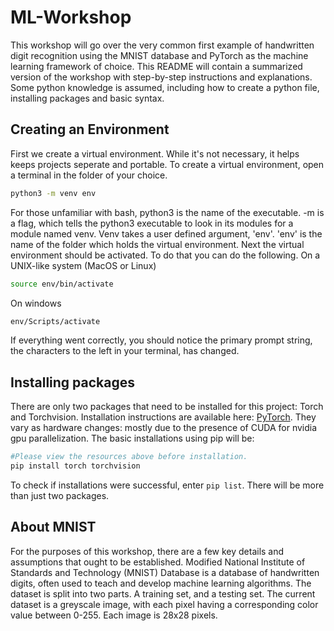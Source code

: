 # ML-Workshop
This workshop will go over the very common first example of handwritten digit recognition using the MNIST database and PyTorch as the machine learning framework of choice. 
This README will contain a summarized version of the workshop with step-by-step instructions and explanations. Some python knowledge is assumed, including how to create a python file, installing packages and basic syntax. 

## Creating an Environment
First we create a virtual environment. While it's not necessary, it helps keeps projects seperate and portable. To create a virtual environment, open a terminal in the folder of your choice. 
```bash
python3 -m venv env
```
For those unfamiliar with bash, python3 is the name of the executable. -m is a flag, which tells the python3 executable to look in its modules for a module named venv. Venv takes a user defined argument, 'env'. 'env' is the name of the folder which holds the virtual environment. Next the virtual environment should be activated. To do that you can do the following. 
On a UNIX-like system (MacOS or Linux)
```bash
source env/bin/activate
```
On windows
```bash
env/Scripts/activate
```
If everything went correctly, you should notice the primary prompt string, the characters to the left in your terminal, has changed. 

## Installing packages
There are only two packages that need to be installed for this project: Torch and Torchvision. Installation instructions are available here: [PyTorch](https://pytorch.org/get-started/locally/). They vary as hardware changes: mostly due to the presence of CUDA for nvidia gpu parallelization. The basic installations using pip will be:
```bash
#Please view the resources above before installation. 
pip install torch torchvision
```
To check if installations were successful, enter `pip list`. There will be more than just two packages. 

## About MNIST
For the purposes of this workshop, there are a few key details and assumptions that ought to be established. Modified National Institute of Standards and Technology (MNIST) Database is a database of handwritten digits, often used to teach and develop machine learning algorithms. The dataset is split into two parts. A training set, and a testing set. The current dataset is a greyscale image, with each pixel having a corresponding color value between 0-255. Each image is 28x28 pixels. 




